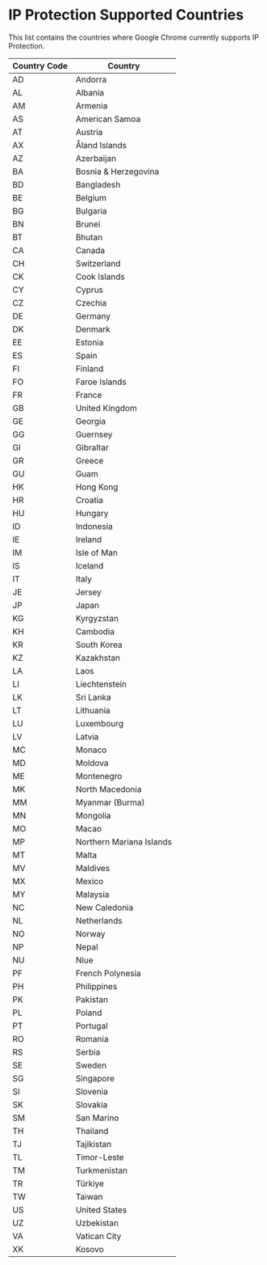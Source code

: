 # IP Protection Supported Countries

This list contains the countries where Google Chrome currently supports IP
Protection.

Country Code | Country
------------ | ------------------------
AD           | Andorra
AL           | Albania
AM           | Armenia
AS           | American Samoa
AT           | Austria
AX           | Åland Islands
AZ           | Azerbaijan
BA           | Bosnia & Herzegovina
BD           | Bangladesh
BE           | Belgium
BG           | Bulgaria
BN           | Brunei
BT           | Bhutan
CA           | Canada
CH           | Switzerland
CK           | Cook Islands
CY           | Cyprus
CZ           | Czechia
DE           | Germany
DK           | Denmark
EE           | Estonia
ES           | Spain
FI           | Finland
FO           | Faroe Islands
FR           | France
GB           | United Kingdom
GE           | Georgia
GG           | Guernsey
GI           | Gibraltar
GR           | Greece
GU           | Guam
HK           | Hong Kong
HR           | Croatia
HU           | Hungary
ID           | Indonesia
IE           | Ireland
IM           | Isle of Man
IS           | Iceland
IT           | Italy
JE           | Jersey
JP           | Japan
KG           | Kyrgyzstan
KH           | Cambodia
KR           | South Korea
KZ           | Kazakhstan
LA           | Laos
LI           | Liechtenstein
LK           | Sri Lanka
LT           | Lithuania
LU           | Luxembourg
LV           | Latvia
MC           | Monaco
MD           | Moldova
ME           | Montenegro
MK           | North Macedonia
MM           | Myanmar (Burma)
MN           | Mongolia
MO           | Macao
MP           | Northern Mariana Islands
MT           | Malta
MV           | Maldives
MX           | Mexico
MY           | Malaysia
NC           | New Caledonia
NL           | Netherlands
NO           | Norway
NP           | Nepal
NU           | Niue
PF           | French Polynesia
PH           | Philippines
PK           | Pakistan
PL           | Poland
PT           | Portugal
RO           | Romania
RS           | Serbia
SE           | Sweden
SG           | Singapore
SI           | Slovenia
SK           | Slovakia
SM           | San Marino
TH           | Thailand
TJ           | Tajikistan
TL           | Timor-Leste
TM           | Turkmenistan
TR           | Türkiye
TW           | Taiwan
US           | United States
UZ           | Uzbekistan
VA           | Vatican City
XK           | Kosovo